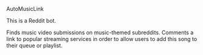 AutoMusicLink

This is a Reddit bot.

Finds music video submissions on music-themed subreddits. 
Comments a link to popular streaming services in order to 
allow users to add this song to their queue or playlist.
